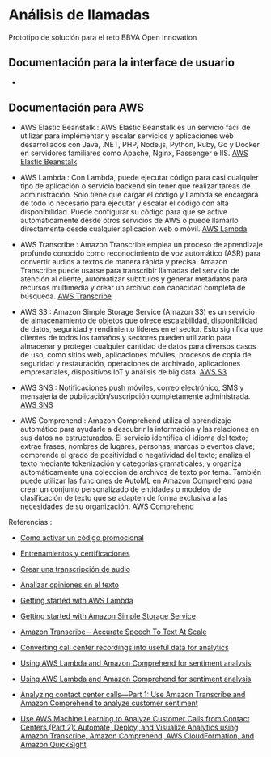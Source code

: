 # Análisis de llamadas

Prototipo de solución para el reto BBVA Open Innovation

## Documentación para la interface de usuario

* 

## Documentación para AWS

* AWS Elastic Beanstalk :
AWS Elastic Beanstalk es un servicio fácil de utilizar para implementar y escalar servicios y aplicaciones web desarrollados con Java, .NET, PHP, Node.js, Python, Ruby, Go y Docker en servidores familiares como Apache, Nginx, Passenger e IIS.
[AWS Elastic Beanstalk](https://aws.amazon.com/es/elasticbeanstalk/?nc2=type_a)

* AWS Lambda :
Con Lambda, puede ejecutar código para casi cualquier tipo de aplicación o servicio backend sin tener que realizar tareas de administración. Solo tiene que cargar el código y Lambda se encargará de todo lo necesario para ejecutar y escalar el código con alta disponibilidad. Puede configurar su código para que se active automáticamente desde otros servicios de AWS o puede llamarlo directamente desde cualquier aplicación web o móvil.
[AWS Lambda](https://aws.amazon.com/es/lambda/?nc2=type_a)

* AWS Transcribe :
Amazon Transcribe emplea un proceso de aprendizaje profundo conocido como reconocimiento de voz automático (ASR) para convertir audios a textos de manera rápida y precisa. Amazon Transcribe puede usarse para transcribir llamadas del servicio de atención al cliente, automatizar subtítulos y generar metadatos para recursos multimedia y crear un archivo con capacidad completa de búsqueda.
[AWS Transcribe](https://aws.amazon.com/es/transcribe/)

* AWS S3 :
Amazon Simple Storage Service (Amazon S3) es un servicio de almacenamiento de objetos que ofrece escalabilidad, disponibilidad de datos, seguridad y rendimiento líderes en el sector. Esto significa que clientes de todos los tamaños y sectores pueden utilizarlo para almacenar y proteger cualquier cantidad de datos para diversos casos de uso, como sitios web, aplicaciones móviles, procesos de copia de seguridad y restauración, operaciones de archivado, aplicaciones empresariales, dispositivos IoT y análisis de big data.
[AWS S3](https://aws.amazon.com/es/s3/)

* AWS SNS :
Notificaciones push móviles, correo electrónico, SMS y mensajería de publicación/suscripción completamente administrada.
[AWS SNS](https://aws.amazon.com/es/sns/?whats-new-cards.sort-by=item.additionalFields.postDateTime&whats-new-cards.sort-order=desc)

* AWS Comprehend :
Amazon Comprehend utiliza el aprendizaje automático para ayudarle a descubrir la información y las relaciones en sus datos no estructurados. El servicio identifica el idioma del texto; extrae frases, nombres de lugares, personas, marcas o eventos clave; comprende el grado de positividad o negatividad del texto; analiza el texto mediante tokenización y categorías gramaticales; y organiza automáticamente una colección de archivos de texto por tema. También puede utilizar las funciones de AutoML en Amazon Comprehend para crear un conjunto personalizado de entidades o modelos de clasificación de texto que se adapten de forma exclusiva a las necesidades de su organización.
[AWS Comprehend](https://aws.amazon.com/es/comprehend/)

Referencias :

* [Como activar un código promocional](https://aws.amazon.com/es/premiumsupport/knowledge-center/add-aws-promotional-code/)

* [Entrenamientos y certificaciones](https://www.aws.training/LearningLibrary?filters=language%3A7&tab=view_all)

* [Crear una transcripción de audio](https://aws.amazon.com/es/getting-started/hands-on/create-audio-transcript-transcribe/)

* [Analizar opiniones en el texto](https://aws.amazon.com/es/getting-started/hands-on/analyze-sentiment-comprehend/)

* [Getting started with AWS Lambda](https://docs.aws.amazon.com/lambda/latest/dg/getting-started.html)

* [Getting started with Amazon Simple Storage Service](https://docs.aws.amazon.com/AmazonS3/latest/gsg/GetStartedWithS3.html)

* [Amazon Transcribe – Accurate Speech To Text At Scale](https://aws.amazon.com/es/blogs/aws/amazon-transcribe-scalable-and-accurate-automatic-speech-recognition/)

* [Converting call center recordings into useful data for analytics](https://aws.amazon.com/es/blogs/compute/converting-call-center-recordings-into-useful-data-for-analytics/)

* [Using AWS Lambda and Amazon Comprehend for sentiment analysis](https://aws.amazon.com/es/blogs/compute/using-aws-lambda-and-amazon-comprehend-for-sentiment-analysis/)

* [Using AWS Lambda and Amazon Comprehend for sentiment analysis](https://aws.amazon.com/es/blogs/compute/using-aws-lambda-and-amazon-comprehend-for-sentiment-analysis/)

* [Analyzing contact center calls—Part 1: Use Amazon Transcribe and Amazon Comprehend to analyze customer sentiment](https://aws.amazon.com/es/blogs/machine-learning/analyzing-contact-center-calls-part-1-use-amazon-transcribe-and-amazon-comprehend-to-analyze-customer-sentiment/)

* [Use AWS Machine Learning to Analyze Customer Calls from Contact Centers (Part 2): Automate, Deploy, and Visualize Analytics using Amazon Transcribe, Amazon Comprehend, AWS CloudFormation, and Amazon QuickSight](https://aws.amazon.com/es/blogs/machine-learning/use-aws-machine-learning-to-analyze-customer-calls-from-contact-centers-part-2-automate-deploy-and-visualize-analytics-using-amazon-transcribe-amazon-comprehend-aws-cloudformation-and-amazon-q/)